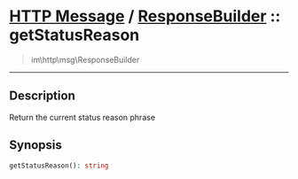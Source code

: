 # [HTTP Message](http.md) / [ResponseBuilder](http-ResponseBuilder.md) :: getStatusReason
 > im\http\msg\ResponseBuilder
____

## Description
Return the current status reason phrase

## Synopsis
```php
getStatusReason(): string
```
